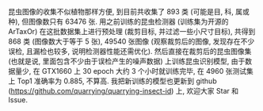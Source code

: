 昆虫图像的收集不似植物那样方便, 到目前共收集了 893 类 (可能是目, 科, 属或种), 但图像数只有 63476 张. 用之前训练的昆虫检测器 (训练集为开源的 ArTaxOr) 在这批数据集上进行预处理 (裁剪目标, 并过滤一些小尺寸目标), 共得到 868 类 (图像数大于等于 5 张), 49540 张图像 (观察裁剪后的图像, 发现存在不少误检, 且漏检也较多, 说明检测器性能还需优化). 然后直接在裁剪后的昆虫图像集 (也就是说, 里面包含不少由于误检产生的噪声数据) 上训练昆虫识别模型, 由于数据量少, 在 GTX1660 上 30 epoch 大约 3 个小时就训练完毕, 在 4960 张测试集上 Top1 准确率为 0.885, 不算高. 我把新训练的模型也更新到 github (https://github.com/quarrying/quarrying-insect-id) 上, 欢迎大家 Star 和 Issue.

